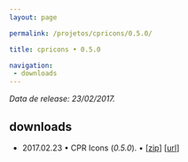 ```yaml
---
layout: page

permalink: /projetos/cpricons/0.5.0/

title: cpricons • 0.5.0

navigation:
 - downloads
---
```


*Data de release: 23/02/2017.*  

## downloads

- <i class="far fa-calendar-alt"></i> 2017.02.23 • CPR Icons (*0.5.0*). <i class="fas fa-download"></i> • [[zip](/downloads/projects/cpricons/e39b8c7d66232535ebf673457c2c4b88.zip)] [[url](https://edcaraujo.com/apps/cpricons/?v=0.5.0)]
